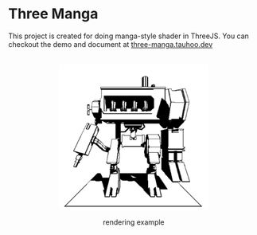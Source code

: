 # Three Manga

This project is created for doing manga-style shader in ThreeJS. You can checkout the demo and document at [three-manga.tauhoo.dev](three-manga.tauhoo.dev)

<br/>
<div style="display:flex; align-items: center; flex-direction: column;">
<img src="./demo.png" width="100%" style="border-radius: 5px; max-width: 300px"/>
<br>
rendering example
</div>
